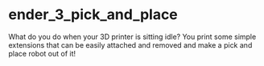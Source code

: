 # ender_3_pick_and_place
What do you do when your 3D printer is sitting idle? You print some simple extensions that can be easily attached and removed and make a pick and place robot out of it! 
